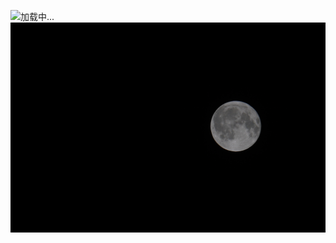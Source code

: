 ![加载中...](loading_img_1756296889721.JPG_1756296889721)![img_1756296889721.JPG](Images/img_1756296889721.JPG)

